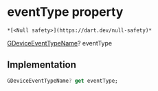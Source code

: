 


# eventType property




    *[<Null safety>](https://dart.dev/null-safety)*




[GDeviceEventTypeName](../../third_party_yonomi_graphql_schema_schema.docs.schema.gql/GDeviceEventTypeName-class.md)? eventType
  







## Implementation

```dart
GDeviceEventTypeName? get eventType;
```








